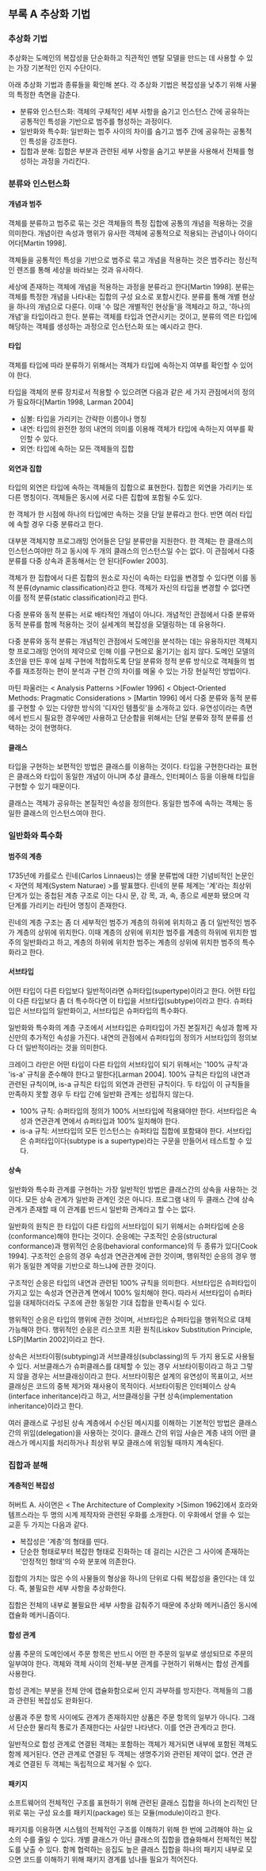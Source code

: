 ## 부록 A 추상화 기법

### 추상화 기법

추상화는 도메인의 복잡성을 단순화하고 직관적인 멘탈 모델을 만드는 데 사용할 수 있는 가장 기본적인 인지 수단이다.

아래 추상화 기법과 종류들을 확인해 본다.
각 추상화 기법은 복잡성을 낮추기 위해 사물의 특정한 측면을 감춘다.

- 분류와 인스턴스화: 객체의 구체적인 세부 사항을 숨기고 인스턴스 간에 공유하는 공통적인 특성을 기반으로 범주를 형성하는 과정이다.
- 일반화와 특수화: 일반화는 범주 사이의 차이를 숨기고 범주 간에 공유하는 공통적인 특성을 강조한다.
- 집합과 분해: 집합은 부분과 관련된 세부 사항을 숨기고 부분을 사용해서 전체를 형성하는 과정을 가리킨다.

### 분류와 인스턴스화

#### 개념과 범주

객체를 분류하고 범주로 묶는 것은 객체들의 특정 집합에 공통의 개념을 적용하는 것을 의미한다.
개념이란 속성과 행위가 유사한 객체에 공통적으로 적용되는 관념이나 아이디어다[Martin 1998].

객체들을 공통적인 특성을 기반으로 범주로 묶고 개념을 적용하는 것은 범주라는 정신적인 렌즈를 통해 세상을 바라보는 것과 유사하다.

세상에 존재하는 객체에 개념을 적용하는 과정을 분류라고 한다[Martin 1998].
분류는 객체를 특정한 개념을 나타내는 집합의 구성 요소로 포함시킨다.
분류를 통해 개별 현상을 하나의 개념으로 다룬다.
이때 '수 많은 개별적인 현상들'을 객체라고 하고, '하나의 개념'을 타입이라고 한다.
분류는 객체를 타입과 연관시키는 것이고, 분류의 역은 타입에 해당하는 객체를 생성하는 과정으로 인스턴스화 또는 예시라고 한다.

#### 타입

객체를 타입에 따라 분류하기 위해서는 객체가 타입에 속하는지 여부를 확인할 수 있어야 한다.

타입을 객체의 분류 장치로서 적용할 수 있으려면 다음과 같은 세 가지 관점에서의 정의가 필요하다[Martin 1998, Larman 2004]

- 심볼: 타입을 가리키는 간략한 이름이나 명칭
- 내연: 타입의 완전한 정의 내연의 의미를 이용해 객체가 타입에 속하는지 여부를 확인할 수 있다.
- 외연: 타입에 속하는 모든 객체들의 집합

#### 외연과 집합

타입의 외연은 타입에 속하는 객체들의 집합으로 표현한다.
집합은 외연을 가리키는 또 다른 명칭이다.
객체들은 동시에 서로 다른 집합에 포함될 수도 있다.

한 객체가 한 시점에 하나의 타입에만 속하는 것을 단일 분류라고 한다.
반면 여러 타입에 속할 경우 다중 분류라고 한다.

대부분 객체지향 프로그래밍 언어들은 단일 분류만을 지원한다.
한 객체는 한 클래스의 인스턴스여야만 하고 동시에 두 개의 클래스의 인스턴스일 수는 없다.
이 관점에서 다중 분류를 다중 상속과 혼동해서는 안 된다[Fowler 2003].

객체가 한 집합에서 다른 집합의 원소로 자신이 속하는 타입을 변경할 수 있다면 이를 동적 분류(dynamic classification)라고 한다.
객체가 자신의 타입을 변경할 수 없다면 이를 정적 분류(static classification)라고 한다.

다중 분류와 동적 분류는 서로 배타적인 개념이 아니다.
개념적인 관점에서 다중 분류와 동적 분류를 함께 적용하는 것이 실세계의 복잡성을 모델링하는 데 유용하다.

다중 분류와 동적 분류는 개념적인 관점에서 도메인을 분석하는 데는 유용하지만
객체지향 프로그래밍 언어의 제약으로 인해 이를 구현으로 옮기기는 쉽지 않다.
도메인 모델의 초안을 만든 후에 실제 구현에 적합하도록 단일 분류와 정적 분류 방식으로
객체들의 범주를 재조정하는 편이 분석과 구현 간의 차이를 메울 수 있는 가장 현실적인 방법이다.

마틴 파울러는
< Analysis Patterns >[Fowler 1996]
< Object-Oriented Methods: Pragmatic Considerations > [Martin 1996]
에서 다중 분류와 동적 분류를 구현할 수 있는 다양한 방식의 '디자인 템플릿'을 소개하고 있다.
유연성이라는 측면에서 반드시 필요한 경우에만 사용하고
단순함을 위해서는 단일 분류와 정적 분류를 선택하는 것이 현명하다.

#### 클래스

타입을 구현하는 보편적인 방법은 클래스를 이용하는 것이다.
타입을 구현한다라는 표현은 클래스와 타입이 동일한 개념이 아니며
추상 클래스, 인터페이스 등을 이용해 타입을 구현할 수 있기 때문이다.

클래스는 객체가 공유하는 본질적인 속성을 정의한다.
동일한 범주에 속하는 객체는 동일한 클래스의 인스턴스여야 한다.

### 일반화와 특수화

#### 범주의 계층

1735년에 카를로스 린네(Carlos Linnaeus)는 생물 분류법에 대한 기념비적인 논문인 < 자연의 체계(System Naturae) >를 발표했다.
린네의 분류 체계는 '계'라는 최상위 단계가 있는 중첩된 계층 구조로
이는 다시 문, 강 목, 과, 속, 종으로 세분화 됐으며 각 단계를 가리키는 라틴어 명칭이 존재한다.

린네의 계층 구조는 좀 더 세부적인 범주가 계층의 하위에 위치하고
좀 더 일반적인 범주가 계층의 상위에 위치한다.
이때 계층의 상위에 위치한 범주를 계층의 하위에 위치한 범주의 일반화라고 하고,
계층의 하위에 위치한 범주는 계층의 상위에 위치한 범주의 특수화라고 한다.

#### 서브타입

어떤 타입이 다른 타입보다 일반적이라면 슈퍼타입(supertype)이라고 한다.
어떤 타입이 다른 타입보다 좀 더 특수하다면 이 타입을 서브타입(subtype)이라고 한다.
슈퍼타입은 서브타입의 일반화이고, 서브타입은 슈퍼타입의 특수화다.

일반화와 특수화의 계층 구조에서 서브타입은 슈퍼타입이 가진 본질저긴 속성과 함께 자신만의 추가적인 속성을 가진다.
내연의 관점에서 슈퍼타입의 정의가 서브타입의 정의보다 더 일반적이라는 것을 의미한다.

크레이그 라만은 어떤 타입이 다른 타입의 서브타입이 되기 위해서는 '100% 규칙'과 'is-a' 규칙을 준수해야 한다고 말한다[Larman 2004].
100% 규칙은 타입의 내연과 관련된 규칙이며, is-a 규칙은 타입의 외연과 관련된 규칙이다.
두 타입이 이 규칙들을 만족하지 못할 경우 두 타입 간에 일반화 관계는 성립하지 않는다.

- 100% 규칙: 슈퍼타입의 정의가 100% 서브타입에 적용돼야만 한다. 서브타입은 속성과 연관관계 면에서 슈퍼타입과 100% 일치해야 한다.
- is-a 규칙: 서브타입의 모든 인스턴스는 슈퍼타입 집합에 포함돼야 한다. 서브타입은 슈퍼타입이다(subtype is a supertype)라는 구문을 만들어서 테스트할 수 있다.

#### 상속

일반화와 특수화 관계를 구현하는 가장 일반적인 방법은 클래스간의 상속을 사용하는 것이다.
모든 상속 관계가 일반화 관계인 것은 아니다.
프로그램 내의 두 클래스 간에 상속 관계가 존재할 때 이 관계를 반드시 일반화 관계라고 할 수는 없다.

일반화의 원칙은 한 타입이 다른 타입의 서브타입이 되기 위해서는 슈퍼타입에 순응(conformance)해야 한다는 것이다.
순응에는 구조적인 순응(structural conformance)과 행위적인 순응(behavioral conformance)의 두 종류가 있다[Cook 1994].
구조적인 순응의 경우 속성과 연관관계에 관한 것이며,
행위적인 순응의 경우 행위가 동일한 계약을 기반으로 하느냐에 관한 것이다.

구조적인 순응은 타입의 내연과 관련된 100% 규칙을 의미한다.
서브타입은 슈퍼타입이 가지고 있는 속성과 연관관계 면에서 100% 일치해야 한다.
따라서 서브타입이 슈퍼타입을 대체하더라도 구조에 관한 동일한 기대 집합을 만족시킬 수 있다.

행위적인 순응은 타입의 행위에 관한 것이며, 서브타입은 슈퍼타입을 행위적으로 대체 가능해야 한다.
행위적인 순응은 리스코프 치환 원칙(Liskov Substitution Principle, LSP)[Martin 2002]이라고 한다.

상속은 서브타이핑(subtyping)과 서브클래싱(subclassing)의 두 가지 용도로 사용될 수 있다.
서브클래스가 슈퍼클래스를 대체할 수 있는 경우 서브타이핑이라고 하고 그렇지 않을 경우는 서브클래싱이라고 한다.
서브타이핑은 설계의 유연성이 목표이고, 서브클래싱은 코드의 중복 제거와 재사용이 목적이다.
서브타이핑은 인터페이스 상속(interface inheritance)라고 하고,
서브클래싱을 구현 상속(implementation inheritance)이라고 한다.

여러 클래스로 구성된 상속 계층에서 수신된 메시지를 이해하는 기본적인 방법은 클래스 간의 위임(delegation)을 사용하는 것이다.
클래스 간의 위임 사슬은 계층 내의 어떤 클래스가 메시지를 처리하거나 최상위 부모 클래스에 위임될 때까지 계속된다.

### 집합과 분해

#### 계층적인 복잡성

허버트 A. 사이먼은 < The Architecture of Complexity >[Simon 1962]에서 호라와 템프스라는 두 명의 시계 제작자와 관련된 우화를 소개한다.
이 우화에서 얻을 수 있는 교훈 두 가지는 다음과 같다.

- 복잡성은 '계층'의 형태를 띤다.
- 단순한 형태로부터 복잡한 형태로 진화하는 데 걸리는 시간은 그 사이에 존재하는 '안정적인 형태'의 수와 분포에 의존한다.

집합의 가치는 많은 수의 사물들의 형상을 하나의 단위로 다뤄 복잡성을 줄인다는 데 있다.
즉, 불필요한 세부 사항을 추상화한다.

집합은 전체의 내부로 불필요한 세부 사항을 감춰주기 때문에 추상화 메커니즘인 동시에 캡슐화 메커니즘이다.

#### 합성 관계

상품 주문의 도메인에서 주문 항목은 반드시 어떤 한 주문의 일부로 생성되므로 주문의 일부여야 한다.
객체와 객체 사이의 전체-부분 관계를 구현하기 위해서는 합성 관계를 사용한다.

합성 관계는 부분을 전체 안에 캡슐화함으로써 인지 과부하를 방지한다.
객체들의 그룹과 관련된 복잡성도 완화된다.

상품과 주문 항목 사이에도 관계가 존재하지만 상품은 주문 항목의 일부가 아니다.
그래서 단순한 물리적 통로가 존재한다는 사실만 나타낸다.
이를 연관 관계라고 한다.

일반적으로 합성 관계로 연결된 객체는 포함하는 객체가 제거되면 내부에 포함된 객체도 함께 제거된다.
연관 관계로 연결된 두 객체는 생명주기와 관련된 제약이 없다.
연관 관계로 연결된 두 객체는 독립적으로 제거될 수 있다.

#### 패키지

소프트웨어의 전체적인 구조를 표현하기 위해 관련된 클래스 집합을 하나의 논리적인 단위로 묶는 구성 요소를 패키지(package) 또는 모듈(module)이라고 한다.

패키지를 이용하면 시스템의 전체적인 구조를 이해하기 위해 한 번에 고려해야 하는 요소의 수를 줄일 수 있다.
개별 클래스가 아닌 클래스의 집합을 캡슐화해서 전체적인 복잡도를 낮출 수 있다.
함께 협력하는 응집도 높은 클래스 집합을 하나의 패키지 내부로 모으면 코드를 이해하기 위해 패키지 경계를 넘나들 필요가 적어진다.